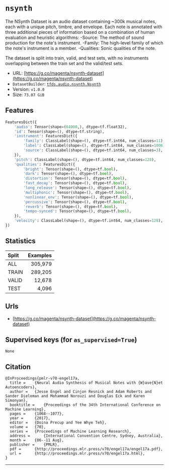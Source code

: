 <div itemscope itemtype="http://schema.org/Dataset">
  <div itemscope itemprop="includedInDataCatalog" itemtype="http://schema.org/DataCatalog">
    <meta itemprop="name" content="TensorFlow Datasets" />
  </div>
  <meta itemprop="name" content="nsynth" />
  <meta itemprop="description" content="The NSynth Dataset is an audio dataset containing ~300k musical notes, each
with a unique pitch, timbre, and envelope. Each note is annotated with three
additional pieces of information based on a combination of human evaluation
and heuristic algorithms:
 -Source: The method of sound production for the note's instrument.
 -Family: The high-level family of which the note's instrument is a member.
 -Qualities: Sonic qualities of the note.

The dataset is split into train, valid, and test sets, with no instruments
overlapping between the train set and the valid/test sets." />
  <meta itemprop="url" content="https://www.tensorflow.org/datasets/catalog/nsynth" />
  <meta itemprop="sameAs" content="https://g.co/magenta/nsynth-dataset" />
</div>

# `nsynth`

The NSynth Dataset is an audio dataset containing ~300k musical notes, each with
a unique pitch, timbre, and envelope. Each note is annotated with three
additional pieces of information based on a combination of human evaluation and
heuristic algorithms: -Source: The method of sound production for the note's
instrument. -Family: The high-level family of which the note's instrument is a
member. -Qualities: Sonic qualities of the note.

The dataset is split into train, valid, and test sets, with no instruments
overlapping between the train set and the valid/test sets.

*   URL:
    [https://g.co/magenta/nsynth-dataset](https://g.co/magenta/nsynth-dataset)
*   `DatasetBuilder`:
    [`tfds.audio.nsynth.Nsynth`](https://github.com/tensorflow/datasets/tree/master/tensorflow_datasets/audio/nsynth.py)
*   Version: `v1.0.0`
*   Size: `73.07 GiB`

## Features

```python
FeaturesDict({
    'audio': Tensor(shape=(64000,), dtype=tf.float32),
    'id': Tensor(shape=(), dtype=tf.string),
    'instrument': FeaturesDict({
        'family': ClassLabel(shape=(), dtype=tf.int64, num_classes=11),
        'label': ClassLabel(shape=(), dtype=tf.int64, num_classes=1006),
        'source': ClassLabel(shape=(), dtype=tf.int64, num_classes=3),
    }),
    'pitch': ClassLabel(shape=(), dtype=tf.int64, num_classes=128),
    'qualities': FeaturesDict({
        'bright': Tensor(shape=(), dtype=tf.bool),
        'dark': Tensor(shape=(), dtype=tf.bool),
        'distortion': Tensor(shape=(), dtype=tf.bool),
        'fast_decay': Tensor(shape=(), dtype=tf.bool),
        'long_release': Tensor(shape=(), dtype=tf.bool),
        'multiphonic': Tensor(shape=(), dtype=tf.bool),
        'nonlinear_env': Tensor(shape=(), dtype=tf.bool),
        'percussive': Tensor(shape=(), dtype=tf.bool),
        'reverb': Tensor(shape=(), dtype=tf.bool),
        'tempo-synced': Tensor(shape=(), dtype=tf.bool),
    }),
    'velocity': ClassLabel(shape=(), dtype=tf.int64, num_classes=128),
})
```

## Statistics

Split | Examples
:---- | -------:
ALL   | 305,979
TRAIN | 289,205
VALID | 12,678
TEST  | 4,096

## Urls

*   [https://g.co/magenta/nsynth-dataset](https://g.co/magenta/nsynth-dataset)

## Supervised keys (for `as_supervised=True`)

`None`

## Citation

```
@InProceedings{pmlr-v70-engel17a,
  title =    {Neural Audio Synthesis of Musical Notes with {W}ave{N}et Autoencoders},
  author =   {Jesse Engel and Cinjon Resnick and Adam Roberts and Sander Dieleman and Mohammad Norouzi and Douglas Eck and Karen Simonyan},
  booktitle =    {Proceedings of the 34th International Conference on Machine Learning},
  pages =    {1068--1077},
  year =     {2017},
  editor =   {Doina Precup and Yee Whye Teh},
  volume =   {70},
  series =   {Proceedings of Machine Learning Research},
  address =      {International Convention Centre, Sydney, Australia},
  month =    {06--11 Aug},
  publisher =    {PMLR},
  pdf =      {http://proceedings.mlr.press/v70/engel17a/engel17a.pdf},
  url =      {http://proceedings.mlr.press/v70/engel17a.html},
}
```

--------------------------------------------------------------------------------
